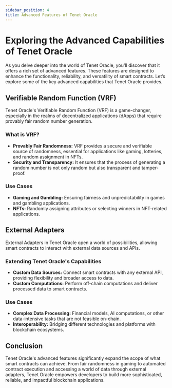 ```yaml
---
sidebar_position: 4
title: Advanced Features of Tenet Oracle
---
```


# Exploring the Advanced Capabilities of Tenet Oracle

As you delve deeper into the world of Tenet Oracle, you'll discover that it offers a rich set of advanced features. These features are designed to enhance the functionality, reliability, and versatility of smart contracts. Let’s explore some of the key advanced capabilities that Tenet Oracle provides.

## Verifiable Random Function (VRF)

Tenet Oracle's Verifiable Random Function (VRF) is a game-changer, especially in the realms of decentralized applications (dApps) that require provably fair random number generation.

### What is VRF?

- **Provably Fair Randomness:** VRF provides a secure and verifiable source of randomness, essential for applications like gaming, lotteries, and random assignment in NFTs.
- **Security and Transparency:** It ensures that the process of generating a random number is not only random but also transparent and tamper-proof.

### Use Cases

- **Gaming and Gambling:** Ensuring fairness and unpredictability in games and gambling applications.
- **NFTs:** Randomly assigning attributes or selecting winners in NFT-related applications.

## External Adapters

External Adapters in Tenet Oracle open a world of possibilities, allowing smart contracts to interact with external data sources and APIs.

### Extending Tenet Oracle's Capabilities

- **Custom Data Sources:** Connect smart contracts with any external API, providing flexibility and broader access to data.
- **Custom Computations:** Perform off-chain computations and deliver processed data to smart contracts.

### Use Cases

- **Complex Data Processing:** Financial models, AI computations, or other data-intensive tasks that are not feasible on-chain.
- **Interoperability:** Bridging different technologies and platforms with blockchain ecosystems.

## Conclusion

Tenet Oracle's advanced features significantly expand the scope of what smart contracts can achieve. From fair randomness in gaming to automated contract execution and accessing a world of data through external adapters, Tenet Oracle empowers developers to build more sophisticated, reliable, and impactful blockchain applications.

